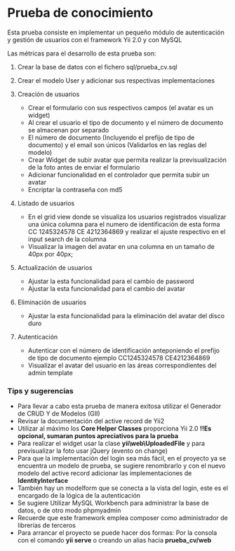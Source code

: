 # Prueba de conocimiento

Esta prueba consiste en implementar un pequeño módulo de autenticación y gestión de usuarios con el framework Yii 2.0 y con MySQL

Las métricas para el desarrollo de esta prueba son:

1. Crear la base de datos con el fichero sql/prueba_cv.sql
2. Crear el modelo User y adicionar sus respectivas implementaciones
3. Creación de usuarios
    * Crear el formulario con sus respectivos campos (el avatar es un widget)
    * Al crear el usuario el tipo de documento y el número de documento se almacenan por separado
    * El número de documento (Incluyendo el prefijo de tipo de documento) y el email son únicos (Validarlos en las reglas del modelo)
    * Crear Widget de subir avatar que permita realizar la previsualización de la foto antes de enviar el formulario
    * Adicionar funcionalidad en el controlador que permita subir un avatar
    * Encriptar la contraseña con md5

4. Listado de usuarios
    * En el grid view donde se visualiza los usuarios registrados visualizar una única columna para el numero de identificación de esta forma CC 1245324578 CE 4212364869 y realizar el ajuste respectivo en el input search de la columna
    * Visualizar la imagen del avatar en una columna en un tamaño de 40px por 40px;

5. Actualización de usuarios
    * Ajustar la esta funcionalidad para el cambio de password
    * Ajustar la esta funcionalidad para el cambio del avatar

6. Eliminación de usuarios
    * Ajustar la esta funcionalidad para la eliminación del avatar del disco duro

7. Autenticación
    * Autenticar con el número de identificación anteponiendo el prefijo de tipo de documento ejemplo CC1245324578 CE4212364869
    * Visualizar el avatar del usuario en las áreas correspondientes del admin template

### Tips y sugerencias
  - Para llevar a cabo esta prueba de manera exitosa utilizar el Generador de CRUD Y de Modelos (GII) 
  - Revisar la documentación del active record de Yii2
  - Utilizar al máximo los **Core Helper Classes** proporciona Yii 2.0 **!!Es opcional, sumaran puntos apreciativos para la prueba**
  - Para realizar el widget usar la clase **yii\web\UploadedFile** y para previsualizar la foto usar jQuery (evento on change)
  - Para que la implementación del login sea más fácil, en el proyecto ya se encuentra un modelo de prueba, se sugiere renombrarlo y con el nuevo modelo del active record adicionar las implementaciones de **IdentityInterface**
  - También hay un modelform que se conecta a la vista del login, este es el encargado de la lógica de la autenticación
  - Se sugiere Utilizar MySQL Workbench para administrar la base de datos, o de otro modo phpmyadmin
  - Recuerde que este framework emplea composer como administrador de librerías de terceros
  - Para arrancar el proyecto se puede hacer dos formas: Por la consola con el comando **yii serve** o creando un alias hacia **prueba_cv/web**

